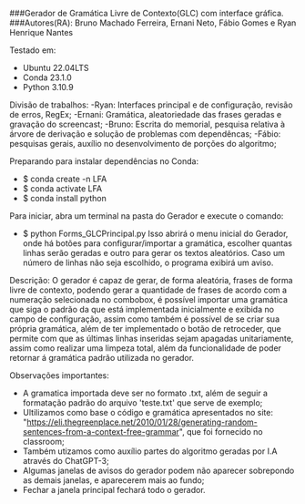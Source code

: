 ###Gerador de Gramática Livre de Contexto(GLC) com interface gráfica.
###Autores(RA): Bruno Machado Ferreira, Ernani Neto, Fábio Gomes e Ryan Henrique Nantes


Testado em:
- Ubuntu 22.04LTS
- Conda 23.1.0
- Python 3.10.9

Divisão de trabalhos:
-Ryan: Interfaces principal e de configuração, revisão de erros, RegEx;
-Ernani: Gramática, aleatoriedade das frases geradas e gravação do screencast;
-Bruno: Escrita do memorial, pesquisa relativa à árvore de derivação e solução de problemas com dependêncas;
-Fábio: pesquisas gerais, auxílio no desenvolvimento de porções do algoritmo;

Preparando para instalar dependências no Conda:
- $ conda create -n LFA
- $ conda activate LFA
- $ conda install python

Para iniciar, abra um terminal na pasta do Gerador e execute o comando:
- $ python Forms_GLCPrincipal.py
Isso abrirá o menu inicial do Gerador, onde há botões para configurar/importar a gramática,
escolher quantas linhas serão geradas e outro para gerar os textos aleatórios. Caso um número de 
linhas não seja escolhido, o programa exibirá um aviso.

Descrição:
O gerador é capaz de gerar, de forma aleatória, frases de forma livre de contexto, podendo gerar a 
quantidade de frases de acordo com a numeração selecionada no combobox, é possível importar uma
gramática que siga o padrão da que está implementada inicialmente e exibida no campo de configuração,
assim como também é possível de se criar sua própria gramática, além de ter implementado o botão de
retroceder, que permite com que as últimas linhas inseridas sejam apagadas unitariamente, assim como
realizar uma limpeza total, além da funcionalidade de poder retornar á gramática padrão utilizada no 
gerador.

Observações importantes: 
- A gramatica importada deve ser no formato .txt, além de seguir a formatação padrão do arquivo 
'teste.txt' que serve de exemplo;
- Ultilizamos como base o código e gramática apresentados no site:
"https://eli.thegreenplace.net/2010/01/28/generating-random-sentences-from-a-context-free-grammar",
que foi fornecido no classroom;
- Também utizamos como auxílio partes do algoritmo geradas por I.A através do ChatGPT-3;
- Algumas janelas de avisos do gerador podem não aparecer sobrepondo as demais janelas, e 
aparecerem mais ao fundo;
- Fechar a janela principal fechará todo o gerador. 



